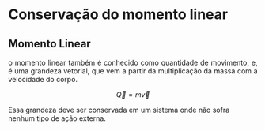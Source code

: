 # Conservação do momento linear

## Momento Linear
<p align="justify"> o momento linear também é conhecido como quantidade de movimento, e, é uma grandeza vetorial, que vem a partir da multiplicação da massa com a velocidade do corpo.</p>

  $$\vec{Q} ={m}{\vec{v}}$$

Essa grandeza deve ser conservada em um sistema onde não sofra nenhum tipo de ação externa. 


